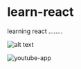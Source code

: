 # learn-react
learning react ........

![alt text](https://github.com/iamsmr/learn-react/blob/main/unsplash-api/demo-image.gif)

![youtube-app](https://github.com/iamsmr/learn-react/blob/main/youtube-api/demo-image.gif)
